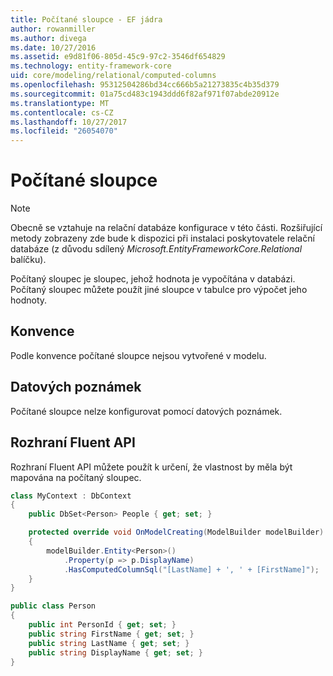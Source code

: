 ```yaml
---
title: Počítané sloupce - EF jádra
author: rowanmiller
ms.author: divega
ms.date: 10/27/2016
ms.assetid: e9d81f06-805d-45c9-97c2-3546df654829
ms.technology: entity-framework-core
uid: core/modeling/relational/computed-columns
ms.openlocfilehash: 95312504286bd34cc666b5a21273835c4b35d379
ms.sourcegitcommit: 01a75cd483c1943ddd6f82af971f07abde20912e
ms.translationtype: MT
ms.contentlocale: cs-CZ
ms.lasthandoff: 10/27/2017
ms.locfileid: "26054070"
---
```

# <a name="computed-columns"></a>Počítané sloupce

> [!NOTE]  
> Obecně se vztahuje na relační databáze konfigurace v této části. Rozšiřující metody zobrazeny zde bude k dispozici při instalaci poskytovatele relační databáze (z důvodu sdílený *Microsoft.EntityFrameworkCore.Relational* balíčku).

Počítaný sloupec je sloupec, jehož hodnota je vypočítána v databázi. Počítaný sloupec můžete použít jiné sloupce v tabulce pro výpočet jeho hodnoty.

## <a name="conventions"></a>Konvence

Podle konvence počítané sloupce nejsou vytvořené v modelu.

## <a name="data-annotations"></a>Datových poznámek

Počítané sloupce nelze konfigurovat pomocí datových poznámek.

## <a name="fluent-api"></a>Rozhraní Fluent API

Rozhraní Fluent API můžete použít k určení, že vlastnost by měla být mapována na počítaný sloupec.

<!-- [!code-csharp[Main](samples/core/relational/Modeling/FluentAPI/Samples/Relational/ComputedColumn.cs?highlight=9)] -->
``` csharp
class MyContext : DbContext
{
    public DbSet<Person> People { get; set; }

    protected override void OnModelCreating(ModelBuilder modelBuilder)
    {
        modelBuilder.Entity<Person>()
            .Property(p => p.DisplayName)
            .HasComputedColumnSql("[LastName] + ', ' + [FirstName]");
    }
}

public class Person
{
    public int PersonId { get; set; }
    public string FirstName { get; set; }
    public string LastName { get; set; }
    public string DisplayName { get; set; }
}
```
